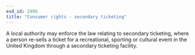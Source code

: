```yaml
---
esd_id: 2996
title: "Consumer rights - secondary ticketing"
---
```


A local authority may enforce the law relating to secondary ticketing,  where a person re-sells a ticket for a recreational, sporting or cultural event in the United Kingdom through a secondary ticketing facility.

